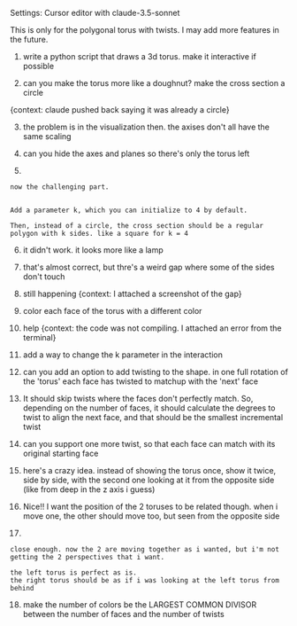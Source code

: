 Settings: Cursor editor with claude-3.5-sonnet

This is only for the polygonal torus with twists. I may add more features in the future.

1. write a python script that draws a 3d torus. make it interactive if possible

2. can you make the torus more like a doughnut? make the cross section a circle

{context: claude pushed back saying it was already a circle}

3. the problem is in the visualization then. the axises don't all have the same scaling

4. can you hide the axes and planes so there's only the torus left

5.

```
now the challenging part.


Add a parameter k, which you can initialize to 4 by default.

Then, instead of a circle, the cross section should be a regular polygon with k sides. like a square for k = 4

```

6. it didn't work. it looks more like a lamp

7. that's almost correct, but thre's a weird gap where some of the sides don't touch

8. still happening {context: I attached a screenshot of the gap}

9. color each face of the torus with a different color

10. help {context: the code was not compiling. I attached an error from the terminal}

11. add a way to change the k parameter in the interaction

12. can you add an option to add twisting to the shape. in one full rotation of the 'torus' each face has twisted to matchup with the 'next' face

13. It should skip twists where the faces don't perfectly match. So, depending on the number of faces, it should calculate the degrees to twist to align the next face, and that should be the smallest incremental twist

14. can you support one more twist, so that each face can match with its original starting face

15. here's a crazy idea. instead of showing the torus once, show it twice, side by side, with the second one looking at it from the opposite side (like from deep in the z axis i guess)

16. Nice!! I want the position of the 2 toruses to be related though. when i move one, the other should move too, but seen from the opposite side

17.

```
close enough. now the 2 are moving together as i wanted, but i'm not getting the 2 perspectives that i want.

the left torus is perfect as is.
the right torus should be as if i was looking at the left torus from behind
```

18. make the number of colors be the LARGEST COMMON DIVISOR between the number of faces and the number of twists
